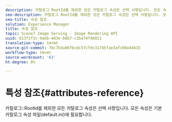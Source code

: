 ```yaml
---
description: 카탈로그 RootId를 제외한 모든 카탈로그 속성은 선택 사항입니다. 모든 속성은 기본 카탈로그 속성 파일(default.ini)에 필요합니다.
seo-description: 카탈로그 RootId를 제외한 모든 카탈로그 속성은 선택 사항입니다. 모든 속성은 기본 카탈로그 속성 파일(default.ini)에 필요합니다.
seo-title: 속성 참조
solution: Experience Manager
title: 속성 참조
topic: Scene7 Image Serving - Image Rendering API
uuid: 613f1f3c-9abb-4d3e-b8b7-c2ba74f46011
translation-type: tm+mt
source-git-commit: 7bc7b3a86fbcdc57cfdc31745fae3afc06e44b15
workflow-type: tm+mt
source-wordcount: '63'
ht-degree: 0%

---
```



# 특성 참조{#attributes-reference}

카탈로그::RootId를 제외한 모든 카탈로그 속성은 선택 사항입니다. 모든 속성은 기본 카탈로그 속성 파일(default.ini)에 필요합니다.

